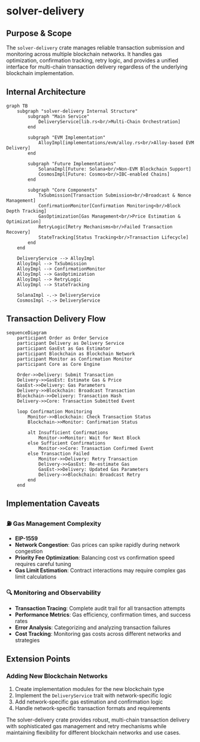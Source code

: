 # solver-delivery

## Purpose & Scope

The `solver-delivery` crate manages reliable transaction submission and monitoring across multiple blockchain networks. It handles gas optimization, confirmation tracking, retry logic, and provides a unified interface for multi-chain transaction delivery regardless of the underlying blockchain implementation.

## Internal Architecture

```mermaid
graph TB
    subgraph "solver-delivery Internal Structure"
        subgraph "Main Service"
            DeliveryService[lib.rs<br/>Multi-Chain Orchestration]
        end

        subgraph "EVM Implementation"
            AlloyImpl[implementations/evm/alloy.rs<br/>Alloy-based EVM Delivery]
        end

        subgraph "Future Implementations"
            SolanaImpl[Future: Solana<br/>Non-EVM Blockchain Support]
            CosmosImpl[Future: Cosmos<br/>IBC-enabled Chains]
        end

        subgraph "Core Components"
            TxSubmission[Transaction Submission<br/>Broadcast & Nonce Management]
            ConfirmationMonitor[Confirmation Monitoring<br/>Block Depth Tracking]
            GasOptimization[Gas Management<br/>Price Estimation & Optimization]
            RetryLogic[Retry Mechanisms<br/>Failed Transaction Recovery]
            StateTracking[Status Tracking<br/>Transaction Lifecycle]
        end
    end

    DeliveryService --> AlloyImpl
    AlloyImpl --> TxSubmission
    AlloyImpl --> ConfirmationMonitor
    AlloyImpl --> GasOptimization
    AlloyImpl --> RetryLogic
    AlloyImpl --> StateTracking

    SolanaImpl -.-> DeliveryService
    CosmosImpl -.-> DeliveryService
```

## Transaction Delivery Flow

```mermaid
sequenceDiagram
    participant Order as Order Service
    participant Delivery as Delivery Service
    participant GasEst as Gas Estimator
    participant Blockchain as Blockchain Network
    participant Monitor as Confirmation Monitor
    participant Core as Core Engine

    Order->>Delivery: Submit Transaction
    Delivery->>GasEst: Estimate Gas & Price
    GasEst->>Delivery: Gas Parameters
    Delivery->>Blockchain: Broadcast Transaction
    Blockchain->>Delivery: Transaction Hash
    Delivery->>Core: Transaction Submitted Event

    loop Confirmation Monitoring
        Monitor->>Blockchain: Check Transaction Status
        Blockchain->>Monitor: Confirmation Status

        alt Insufficient Confirmations
            Monitor->>Monitor: Wait for Next Block
        else Sufficient Confirmations
            Monitor->>Core: Transaction Confirmed Event
        else Transaction Failed
            Monitor->>Delivery: Retry Transaction
            Delivery->>GasEst: Re-estimate Gas
            GasEst->>Delivery: Updated Gas Parameters
            Delivery->>Blockchain: Broadcast Retry
        end
    end
```

## Implementation Caveats

### ⛽ Gas Management Complexity

- **EIP-1559**
- **Network Congestion**: Gas prices can spike rapidly during network congestion
- **Priority Fee Optimization**: Balancing cost vs confirmation speed requires careful tuning
- **Gas Limit Estimation**: Contract interactions may require complex gas limit calculations

### 🔍 Monitoring and Observability

- **Transaction Tracing**: Complete audit trail for all transaction attempts
- **Performance Metrics**: Gas efficiency, confirmation times, and success rates
- **Error Analysis**: Categorizing and analyzing transaction failures
- **Cost Tracking**: Monitoring gas costs across different networks and strategies

## Extension Points

### Adding New Blockchain Networks

1. Create implementation modules for the new blockchain type
2. Implement the `DeliveryService` trait with network-specific logic
3. Add network-specific gas estimation and confirmation logic
4. Handle network-specific transaction formats and requirements

The solver-delivery crate provides robust, multi-chain transaction delivery with sophisticated gas management and retry mechanisms while maintaining flexibility for different blockchain networks and use cases.
